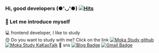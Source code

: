 ### Hi, good developers (●'◡'●) [![Hits](https://hits.seeyoufarm.com/api/count/incr/badge.svg?url=https%3A%2F%2Fgithub.com%2FDevJayden%2Fhit-counter)](https://hits.seeyoufarm.com)
<span>
  
### 🤟 Let me introduce myself
💻 frontend developer, I like to study<br>
😊 Do you want to study with me? Click on the link
<span>[![Moka Study github](http://img.shields.io/badge/-github-000000?style=flat-square&logo=github&logoColor=ffffff&link=https://github.com/Moka-react)](https://github.com/Moka-react)</span>
<span>[![Moka Study KaKaoTalk](http://img.shields.io/badge/-kakaotalk-ffe812?style=flat-square&logo=Kakao&logoColor=000000&link=https://www.instagram.com/jayden_developer/?hl=ko)](https://www.instagram.com/jayden_developer/?hl=ko)</span>
📸 sns
<span>[![Blog Badge](http://img.shields.io/badge/-instagram-E4405F?style=flat-square&logo=instagram&logoColor=white&link=https://www.instagram.com/jayden_developer/?hl=ko)](https://www.instagram.com/jayden_developer/?hl=ko)</span>
<span>[![Gmail Badge](https://img.shields.io/badge/Gmail-d14836?style=flat-square&logo=Gmail&logoColor=white&link=mailto:philippijw@gmail.com)](mailto:philippijw@gmail.com)</span>

